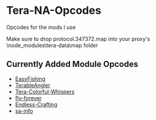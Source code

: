 # Tera-NA-Opcodes
Opcodes for the mods I use

Make sure to drop protocol.347372.map into your proxy's \node_modules\tera-data\map folder

## Currently Added Module Opcodes
- [EasyFishing](https://github.com/TerableCoder/easy-fishing-5.0)
- [TerableAngler](https://github.com/TerableCoder/TerableAngler)
- [Tera-Colorful-Whispers](https://github.com/TerableCoder/tera-colorful-whispers)
- [fly-forever](https://github.com/TerableCoder/fly-forever)
- [Endless-Crafting](https://github.com/TerableCoder/Endless-Crafting)
- [sa-info](https://github.com/TerableCoder/sa-info)
